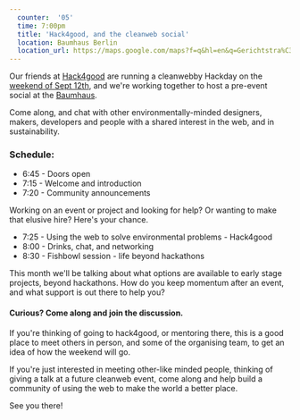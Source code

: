 ```yaml
---
  counter:  '05'
  time: 7:00pm
  title: 'Hack4good, and the cleanweb social'
  location: Baumhaus Berlin
  location_url: https://maps.google.com/maps?f=q&hl=en&q=Gerichtstra%C3%9Fe+23+%28front+house%2C+ground+floor%29%2C+Berlin%2C+de
---
```



Our friends at [Hack4good](https://geekli.st/hackathon/hack4good-06/berlin) are running a cleanwebby Hackday on the [weekend of Sept 12th](https://geekli.st/hackathon/hack4good-06/berlin?tab=about), and we're working together to host a pre-event social at the [Baumhaus](http://www.baumhausberlin.de/about/).

Come along, and chat with other environmentally-minded designers, makers, developers and people with a shared interest in the web, and in sustainability.

### Schedule:

- 6:45 - Doors open
- 7:15 - Welcome and introduction
- 7:20 - Community announcements

Working on an event or project and looking for help? Or wanting to make that elusive hire? Here's your chance.

- 7:25 - Using the web to solve environmental problems - Hack4good
- 8:00 - Drinks, chat, and networking
- 8:30 - Fishbowl session - life beyond hackathons

This month we'll be talking about what options are available to early stage projects, beyond hackathons. How do you keep momentum after an event, and what support is out there to help you?

#### Curious? Come along and join the discussion.

If you're thinking of going to hack4good, or mentoring there, this is a good place to meet others in person, and some of the organising team, to get an idea of how the weekend will go.

If you're just interested in meeting other-like minded people, thinking of giving a talk at a future cleanweb event, come along and help build a community of using the web to make the world a better place.

See you there!
